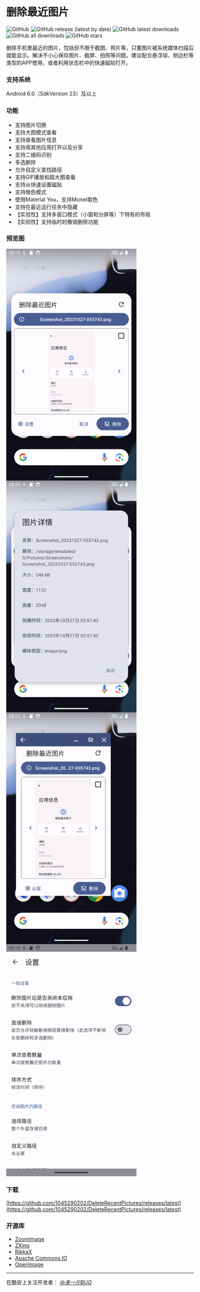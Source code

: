 # 删除最近图片

![GitHub](https://img.shields.io/github/license/1045290202/DeleteRecentPictures)
![GitHub release (latest by date)](https://img.shields.io/github/v/release/1045290202/DeleteRecentPictures)
![GitHub latest downloads](https://img.shields.io/github/downloads/1045290202/DeleteRecentPictures/latest/total)
![GitHub all downloads](https://img.shields.io/github/downloads/1045290202/DeleteRecentPictures/total)
![GitHub stars](https://img.shields.io/github/stars/1045290202/DeleteRecentPictures?style=social)

删除手机里最近的图片，包括但不限于截图、照片等，只要图片被系统媒体扫描后就能显示。解决不小心保存图片、截屏、拍照等问题。建议配合悬浮球、侧边栏等类型的APP使用，或者利用状态栏中的快速磁贴打开。

### 支持系统

Android 6.0（SdkVersion 23）及以上

### 功能

+ 支持图片切换
+ 支持大图模式查看
+ 支持查看图片信息
+ 支持用其他应用打开以及分享
+ 支持二维码识别
+ 多选删除
+ 允许自定义查找路径
+ 支持GIF播放和超大图查看
+ 支持从快速设置磁贴
+ 支持暗色模式
+ 使用Material You，支持Monet取色
+ 支持在最近运行任务中隐藏
+ 【实验性】支持多窗口模式（小窗和分屏等）下特有的布局
+ 【实验性】支持临时的撤销删除功能

### 预览图

<img src="docs/images/previews/1.png" width="350" alt="1.png" align="center" />
<img src="docs/images/previews/2.png" width="350" alt="2.png" align="center" />
<img src="docs/images/previews/3.png" width="350" alt="3.png" align="center" />
<img src="docs/images/previews/4.png" width="350" alt="4.png" align="center" />

### 下载

[https://github.com/1045290202/DeleteRecentPictures/releases/latest](https://github.com/1045290202/DeleteRecentPictures/releases/latest)

### 开源库

+ [ZoomImage](https://github.com/panpf/zoomimage)
+ [ZXing](https://github.com/zxing/zxing)
+ [RikkaX](https://github.com/RikkaApps/RikkaX)
+ [Apache Commons IO](https://github.com/apache/commons-io)
+ [OpenImage](https://github.com/FlyJingFish/OpenImage)

-------

在酷安上关注开发者： *[@来一斤BUG](https://www.coolapk.com/u/458995)*
